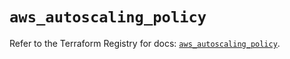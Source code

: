 # `aws_autoscaling_policy`

Refer to the Terraform Registry for docs: [`aws_autoscaling_policy`](https://registry.terraform.io/providers/hashicorp/aws/6.14.1/docs/resources/autoscaling_policy).
